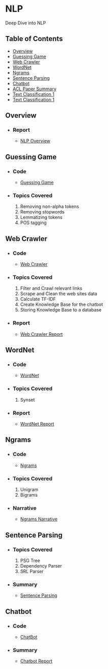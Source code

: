# NLP
Deep Dive into NLP

## Table of Contents
- [Overview](#overview)
- [Guessing Game](#guessing-game)
- [Web Crawler](#web-crawler)
- [WordNet](#wordnet)
- [Ngrams](#ngrams)
- [Sentence Parsing](#sentence-parsing)
- [Chatbot](#chatbot)
- [ACL Paper Summary](#acl-paper-summary)
- [Text Classification 1](#text-classification-1)
- [Text Classification 1](#text-classification-2)

## Overview
  * ### Report
    * [NLP Overview](Overview%20of%20NLP.pdf)

## Guessing Game
  * ### Code
    * [Guessing Game](Guessing-Game)

  * ### Topics Covered
    1. Removing non-alpha tokens
    2. Removing stopwords
    3. Lemmatizing tokens
    4. POS tagging


## Web Crawler
  * ### Code
    * [Web Crawler](Web-Crawler)

  * ### Topics Covered
    1. Filter and Crawl relevant links
    2. Scrape and Clean the web sites data
    3. Calculate TF-IDF
    4. Create Knowledge Base for the chatbot
    5. Storing Knowledge Base to a database

  * ### Report
    * [Web Crawler Report](Web-Crawler/Web-Crawler.pdf)

## WordNet
  * ### Code
    * [WordNet](WordNet)

  * ### Topics Covered
    1. Synset

  * ### Report
    * [WordNet Report](WordNet/wordnet.pdf)

## Ngrams
  * ### Code
    * [Ngrams](Ngrams)

  * ### Topics Covered
    1. Unigram
    1. Bigrams

  * ### Narrative
    * [Ngrams Narrative](Ngrams/Ngrams-Narrative.pdf)

## Sentence Parsing
  * ### Topics Covered
    1. PSG Tree
    1. Dependency Parser
    1. SRL Parser

  * ### Summary
    * [Sentence Parsing](Sentence-Parsing/Sentence_Parsing.pdf)

## Chatbot
  * ### Code
    * [ChatBot](ChatBot)

  * ### Summary
    * [Chatbot Report](ChatBot/Chatbot-Report.pdf)
